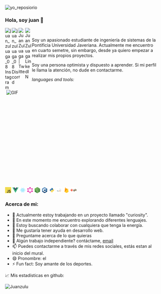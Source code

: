 ![yo_reposiorio](https://github.com/juanzulu/juanzulu/assets/124215942/af397f1c-e1d8-4edd-a7d0-278a782e1e16)

### Hola, soy juan 👋

<a href="https://www.instagram.com/juan_zuluaga_08/">
  <img align="left" alt="juan_zuluaga_08 Instagram" width="22px" src="https://raw.githubusercontent.com/hussainweb/hussainweb/main/icons/instagram.png" />
</a>
<a href="https://discord.gg/XTW52Kt">
  <img align="left" alt="juan_zuluaga_08 Discord" width="22px" src="https://raw.githubusercontent.com/peterthehan/peterthehan/master/assets/discord.svg" />
</a>
<a href="https://twitter.com/abhisheknaiidu">
  <img align="left" alt="Juan Zuluaga | Twitter" width="22px" src="https://raw.githubusercontent.com/peterthehan/peterthehan/master/assets/twitter.svg" />
</a>
<a href="https://www.linkedin.com/in/juan-zuluaga-73a60520b/">
  <img align="left" alt="Juan Zuluaga LinkedIN" width="22px" src="https://raw.githubusercontent.com/peterthehan/peterthehan/master/assets/linkedin.svg" />
  
</a>

<br />

Soy un apasionado estudiante de ingeniería de sistemas de la Pontificia Universidad Javeriana. Actualmente me encuentro en cuarto semetre, sin embargo, desde ya quiero empezar a realizar mis propios proyectos.

Soy una persona optimista y dispuesto a aprender. Si mi perfil le llama la atención, no dude en contactarme.

  <img align="right" alt="GIF" src="https://github.com/abhisheknaiidu/abhisheknaiidu/blob/master/code.gif?raw=true" width="500" height="320" />
  
*languages and tools:*  

<code><img height="20" src="https://raw.githubusercontent.com/github/explore/80688e429a7d4ef2fca1e82350fe8e3517d3494d/topics/javascript/javascript.png"></code>
<code><img height="20" src="https://raw.githubusercontent.com/github/explore/80688e429a7d4ef2fca1e82350fe8e3517d3494d/topics/vue/vue.png"></code>
<code><img height="20" src="https://raw.githubusercontent.com/github/explore/80688e429a7d4ef2fca1e82350fe8e3517d3494d/topics/react/react.png"></code>
<code><img height="20" src="https://raw.githubusercontent.com/github/explore/5c058a388828bb5fde0bcafd4bc867b5bb3f26f3/topics/graphql/graphql.png"></code>
<code><img height="20" src="https://raw.githubusercontent.com/github/explore/80688e429a7d4ef2fca1e82350fe8e3517d3494d/topics/nodejs/nodejs.png"></code>
<code><img height="20" src="https://raw.githubusercontent.com/github/explore/80688e429a7d4ef2fca1e82350fe8e3517d3494d/topics/cpp/cpp.png"></code>
<code><img height="20" src="https://raw.githubusercontent.com/github/explore/80688e429a7d4ef2fca1e82350fe8e3517d3494d/topics/python/python.png"></code>
<code><img height="20" src="https://raw.githubusercontent.com/github/explore/80688e429a7d4ef2fca1e82350fe8e3517d3494d/topics/mysql/mysql.png"></code>
<code><img height="20" src="https://raw.githubusercontent.com/github/explore/80688e429a7d4ef2fca1e82350fe8e3517d3494d/topics/firebase/firebase.png"></code>
<code><img height="20" src="https://raw.githubusercontent.com/github/explore/80688e429a7d4ef2fca1e82350fe8e3517d3494d/topics/git/git.png"></code>

### Acerca de mi:
<!--START_SECTION:waka-->

- 🔭 Actualmente estoy trabajando en un proyecto llamado "curiosity".
- 🌱 En este momento me encuentro explorando diferentes lenguajes.
- 👊 Estoy buscando colaborar con cualquiera que tenga la energía.
- 🤔 Me gustaría tener ayuda en desarrollo web.
- 💬 Preguntame acerca de lo que quieras
- 💼 Algún trabajo independiente? contáctame, [email](mailto:junzulu28@gmail.com)
- 📫 Puedes contactarme a través de mis redes sociales, estás estan al inicio del mural.
- 😄 Pronombre: el
- ⚡ Fun fact: Soy amante de los deportes.

<!--END_SECTION:waka-->

📈 Mis estadísticas en github:

<p align="left"> <img src="https://github-readme-stats.vercel.app/api?username=juanzulu&show_icons=true&theme=gotham" alt="Juanzulu" />

